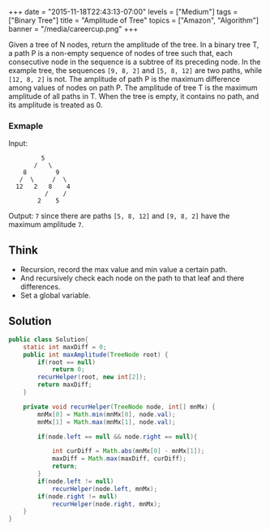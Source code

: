 +++
date = "2015-11-18T22:43:13-07:00"
levels = ["Medium"]
tags = ["Binary Tree"]
title = "Amplitude of Tree"
topics = ["Amazon", "Algorithm"]
banner = "/media/careercup.png"
+++

 Given a tree of N nodes, return the amplitude of the tree. In a binary tree T, a path P is a non-empty sequence of nodes of tree such that, each consecutive node in the sequence is a subtree of its preceding node. In the example tree, the sequences `[9, 8, 2]` and `[5, 8, 12]` are two paths, while `[12, 8, 2]` is not. The amplitude of path P is the maximum difference among values of nodes on path P. The amplitude of tree T is the maximum amplitude of all paths in T. When the tree is empty, it contains no path, and its amplitude is treated as 0.
<!--more-->
### Exmaple
Input:
```
         5
       /   \
    8        9
   /  \     /  \ 
  12   2   8    4
          /    /
        2    5
```
Output: `7` since there are paths `[5, 8, 12]` and `[9, 8, 2]` have the maximum amplitude `7`.

## Think
- Recursion, record the max value and min value a certain path. 
- And recursively check each node on the path to that leaf and there differences.
- Set a global variable. 

## Solution
```java
public class Solution{
	static int maxDiff = 0;
	public int maxAmplitude(TreeNode root) {
		if(root == null)
			return 0;
		recurHelper(root, new int[2]);
		return maxDiff;
	}

	private void recurHelper(TreeNode node, int[] mnMx) {
		mnMx[0] = Math.min(mnMx[0], node.val);
		mnMx[1] = Math.max(mnMx[1], node.val);

		if(node.left == null && node.right == null){

			int curDiff = Math.abs(mnMx[0] - mnMx[1]);
			maxDiff = Math.max(maxDiff, curDiff);
			return;
		}
		if(node.left != null) 
			recurHelper(node.left, mnMx);
		if(node.right != null) 
			recurHelper(node.right, mnMx);
	}
}
```